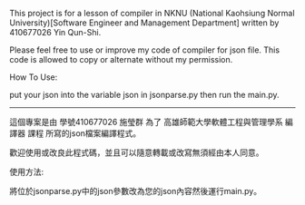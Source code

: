 This project is for a lesson of compiler in NKNU (National Kaohsiung Normal University)[Software Engineer and Management Department] written by 410677026 Yin Qun-Shi.

Please feel free to use or improve my code of compiler for json file.
This code is allowed to copy or alternate without my permission.

How To Use:

put your json into the variable json in jsonparse.py then run the main.py.

---

這個專案是由 學號410677026 施瑩群 為了 高雄師範大學軟體工程與管理學系 編譯器 課程 所寫的json檔案編譯程式。

歡迎使用或改良此程式碼，並且可以隨意轉載或改寫無須經由本人同意。

使用方法:

將位於jsonparse.py中的json參數改為您的json內容然後運行main.py。